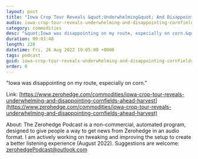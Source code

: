 ```yaml
---
layout: post
title: "Iowa Crop Tour Reveals &quot;Underwhelming&quot; And Disappointing&quot; Cornfields Ahead Of Harvest"
audio: iowa-crop-tour-reveals-underwhelming-and-disappointing-cornfields-ahead-harvest-0
category: commodities
desc: "&quot;Iowa was disappointing on my route, especially on corn.&quot; "
duration: 00:03:48
length: 228
datetime: Fri, 26 Aug 2022 19:05:00 +0000
tags: podcast
guid: iowa-crop-tour-reveals-underwhelming-and-disappointing-cornfields-ahead-harvest-0
order: 0
---
```

&quot;Iowa was disappointing on my route, especially on corn.&quot; 

Link: [https://www.zerohedge.com/commodities/iowa-crop-tour-reveals-underwhelming-and-disappointing-cornfields-ahead-harvest](https://www.zerohedge.com/commodities/iowa-crop-tour-reveals-underwhelming-and-disappointing-cornfields-ahead-harvest)

About: The Zerohedge Podcast is a non-commercial, automated program, designed to give people a way to get news from Zerohedge in an audio format.  I am actively working on tweaking and improving the setup to create a better listening experience (August 2022).  Suggestions are welcome: [zerohedgePodcast@outlook.com](mailto:zerohedgePodcast@outlook.com)